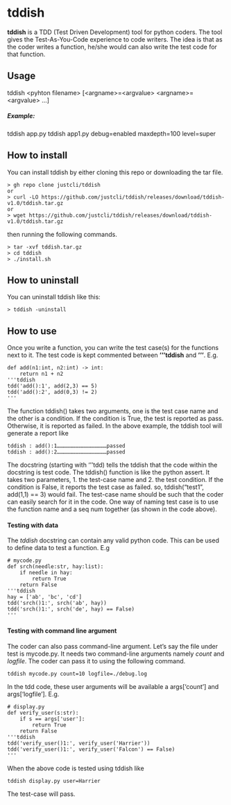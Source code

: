 # tddish
**tddish** is a TDD (Test Driven Development) tool for python coders. The tool gives the Test-As-You-Code experience to code writers. The idea is that as the coder writes a function, he/she would can also write the test code for that function.

## Usage
tddish \<pyhton filename\> [\<argname\>=\<argvalue\> \<argname\>=\<argvalue\> ...]

##### Example:
tddish app.py
tddish app1.py debug=enabled maxdepth=100 level=super

## How to install
You can install tddish by either cloning this repo or downloading the tar file.
```
> gh repo clone justcli/tddish
or
> curl -LO https://github.com/justcli/tddish/releases/download/tddish-v1.0/tddish.tar.gz
or
> wget https://github.com/justcli/tddish/releases/download/tddish-v1.0/tddish.tar.gz
```
then running the following commands.
```
> tar -xvf tddish.tar.gz
> cd tddish
> ./install.sh
```


## How to uninstall
You can uninstall tddish like this:

```
> tddish -uninstall
```


## How to use
Once you write a function, you can write the test case(s) for the functions next to it. The test code is kept commented between **’’’tddish** and **’’’**. E.g.

```
def add(n1:int, n2:int) -> int:
    return n1 + n2
'''tddish
tdd('add():1', add(2,3) == 5)
tdd('add():2', add(0,3) != 2)
'''
```
The function tddish() takes two arguments, one is the test case name and the other is a condition. If the condition is True, the test is reported as pass. Otherwise, it is reported as failed. In the above example, the tddish tool will  generate a report like
```
tddish : add():1…………………………………………passed
tddish : add():2…………………………………………passed
```

The docstring (starting with ‘’’tdd) tells the tddish that the code within the docstring is test code. The tddish() function is like the python assert. It takes two parameters, 1. the test-case name and 2. the test condition. If the condition is False, it reports the test case as failed. so, tddish(“test1”, add(1,1) == 3) would fail. The test-case name should be such that the coder can easily search for it in the code. One way of naming test case is to use the function name and a seq num together (as shown in the code above).

#### Testing with data

The *tddish* docstring can contain any valid python code. This can be used to define data to test a function. E.g

```
# mycode.py
def srch(needle:str, hay:list):
    if needle in hay:
        return True
    return False
'''tddish
hay = ['ab', 'bc', 'cd']
tdd('srch()1:', srch('ab', hay))
tdd('srch()1:', srch('de', hay) == False)
'''
```

#### Testing with command line argument
The coder can also pass command-line argument. Let’s say the file under test is mycode.py. It needs two command-line arguments namely *count* and *logfile*. The coder can pass it to using the following command.

`tddish mycode.py count=10 logfile=./debug.log`

In the tdd code, these user arguments will be available a args[‘count’] and args[‘logfile’]. E.g.

```
# display.py
def verify_user(s:str):
    if s == args['user']:
        return True
    return False
'''tddish
tdd('verify_user()1:', verify_user('Harrier'))
tdd('verify_user()1:', verify_user('Falcon') == False)
'''
```

When the above code is tested using tddish like

`tddish display.py user=Harrier`

The test-case will pass.
